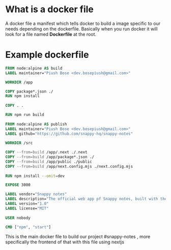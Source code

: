 
# What is a docker file

A docker file a manifest which tells docker to build a image specific to our needs depending on the dockerfile. Basically when you run docker it will look for a file named **Dockerfile** at the root.

# Example dockerfile

```dockerfile
FROM node:alpine AS build
LABEL maintainer="Piush Bose <dev.bosepiush@gmail.com>"

WORKDIR /app

COPY package*.json ./
RUN npm install
  
COPY . .

RUN npm run build
  
FROM node:alpine AS publish
LABEL maintainer="Piush Bose <dev.bosepiush@gmail.com>"
LABEL github="https://github.com/snappy-hq/snappy-notes"
  
WORKDIR /src  

COPY --from=build /app/.next ./.next
COPY --from=build /app/package*.json ./
COPY --from=build /app/public ./public
COPY --from=build /app/next.config.mjs ./next.config.mjs
  
RUN npm install --omit=dev

EXPOSE 3000

LABEL vendor="Snappy notes"
LABEL description="The official web app pf Snappy notes, built with the power of Next.js"
LABEL version="1.0"
LABEL license="MIT"
  
USER nobody

CMD ["npm", "start"]
```

This is the main docker file to build our project #snappy-notes , more specifically the frontend of that with this file using nextjs
